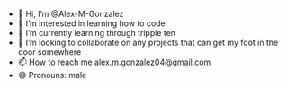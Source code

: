- 👋 Hi, I’m @Alex-M-Gonzalez
- 👀 I’m interested in learning how to code
- 🌱 I’m currently learning through tripple ten
- 💞️ I’m looking to collaborate on any projects that can get my foot in the door somewhere
- 📫 How to reach me alex.m.gonzalez04@gmail.com
- 😄 Pronouns: male
